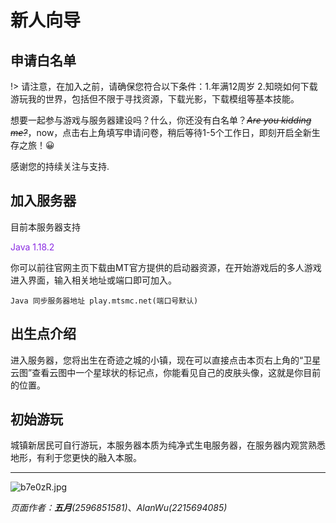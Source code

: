 # **新人向导**
## 申请白名单
!> 请注意，在加入之前，请确保您符合以下条件：1.年满12周岁 2.知晓如何下载游玩我的世界，包括但不限于寻找资源，下载光影，下载模组等基本技能。

想要一起参与游戏与服务器建设吗？什么，你还没有白名单？~~*Are you kidding me?*~~，now，点击右上角填写申请问卷，稍后等待1-5个工作日，即刻开启全新生存之旅！😀

感谢您的持续关注与支持.
## 加入服务器
目前本服务器支持 <p style="color:#8A2BE2">Java 1.18.2

你可以前往官网主页下载由MT官方提供的启动器资源，在开始游戏后的多人游戏进入界面，输入相关地址或端口即可加入。

    Java 同步服务器地址 play.mtsmc.net(端口号默认)

## 出生点介绍
进入服务器，您将出生在奇迹之城的小镇，现在可以直接点击本页右上角的“卫星云图”查看云图中一个星球状的标记点，你能看见自己的皮肤头像，这就是你目前的位置。
    
## 初始游玩
城镇新居民可自行游玩，本服务器本质为纯净式生电服务器，在服务器内观赏熟悉地形，有利于您更快的融入本服。
***
![b7e0zR.jpg](https://s1.ax1x.com/2022/03/12/b7e0zR.jpg ':size=90%')

*页面作者：**五月**(2596851581)*、**AlanWu*(2215694085)*
